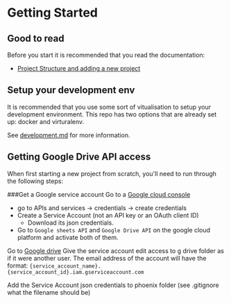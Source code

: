 # Getting Started

## Good to read
Before you start it is recommended that you read the documentation:
- [Project Structure and adding a new project](/docs/project-structure.md)

## Setup your development env
It is recommended that you use some sort of vitualisation to setup your development environment.
This repo has two options that are already set up: docker and virturalenv.

See [development.md](/docs/development.md) for more information.

## Getting Google Drive API access
When first starting a new project from scratch, you'll need to run through the following steps:

###Get a Google service account
Go to a [Google cloud console](https://console.cloud.google.com/)
 - go to APIs and services -> credentials -> create credentials
 - Create a Service Account (not an API key or an OAuth client ID)
    - Download its json credentials.
 - Go to `Google sheets API` and `Google Drive API` on the google cloud platform and activate
  both of them. 

 
Go to [Google drive](https://drive.google.com/) 
Give the service account edit access to g drive folder as if it were another user.
The email address of the account will have the format:
`{service_account_name}.{service_account_id}.iam.gserviceaccount.com`

Add the Service Account json credentials to phoenix folder (see .gitignore what the filename
 should be)